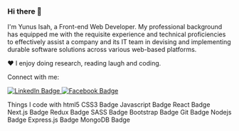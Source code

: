 ### Hi there 👋

I'm Yunus Isah, a Front-end Web Developer. My professional background has equipped me with the requisite experience and technical proficiencies to effectively assist a company and its IT team in devising and implementing durable software solutions across various web-based platforms.

♥ I enjoy doing research, reading laugh and coding.


Connect with me:
<div id="badges">
  <a href="https://www.linkedin.com/in/yunus-isah-19a40120a/">
    <img src="https://img.shields.io/badge/LinkedIn-blue?style=for-the-badge&logo=linkedin&logoColor=white" alt="LinkedIn Badge"/>
  </a>
  <a href="https://web.facebook.com/isahyunus.090">
    <img src="https://img.shields.io/badge/Facebook-blue?style=for-the-badge&logo=Facebook&logoColor=white" alt="Facebook Badge"/>
  </a>
</div>

Things I code with
html5 CSS3 Badge Javascript Badge React Badge Next.js Badge Redux Badge SASS Badge Bootstrap Badge Git Badge Nodejs Badge Express.js Badge MongoDB Badge

